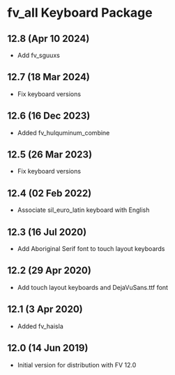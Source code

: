 # fv_all Keyboard Package

## 12.8 (Apr 10 2024)
* Add fv_sguuxs

## 12.7 (18 Mar 2024)
* Fix keyboard versions

## 12.6 (16 Dec 2023)
* Added fv_hulquminum_combine

## 12.5 (26 Mar 2023)
* Fix keyboard versions

## 12.4 (02 Feb 2022)
* Associate sil_euro_latin keyboard with English

## 12.3 (16 Jul 2020)
* Add Aboriginal Serif font to touch layout keyboards

## 12.2 (29 Apr 2020)
* Add touch layout keyboards and DejaVuSans.ttf font

## 12.1 (3 Apr 2020)
* Added fv_haisla

## 12.0 (14 Jun 2019)
* Initial version for distribution with FV 12.0

